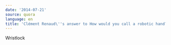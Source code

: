 ```yaml
---
date: '2014-07-21'
source: quora
language: en
title: 'Clément Renaud\''s answer to How would you call a robotic hand? - Quora'
---
```


Wristlock
